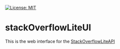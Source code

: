 [![License: MIT](https://img.shields.io/badge/License-MIT-yellow.svg)](https://opensource.org/licenses/MIT)
# stackOverflowLiteUI

This is the web interface for the [StackOverflowLiteAPI](https://github.com/botnetdobbs/StackOverflowLiteApi)
